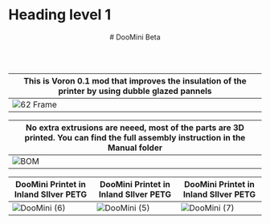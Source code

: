 Heading level 1
===============

<p align="center">
      # DooMini  Beta
</p>




 
  
  <br/><br/>
  
 
  
| This is Voron 0.1 mod that improves the insulation of the printer by using dubble glazed pannels  |       
| ------------- |
|  ![62 Frame ](https://user-images.githubusercontent.com/96996921/154594242-326a16b4-4b39-4a22-ac2f-507204b70afe.gif) |

  
| No extra extrusions are neeed, most of the parts are 3D printed. You can find the full assembly instruction in the Manual folder  |       
| ------------- |
| ![BOM](https://user-images.githubusercontent.com/96996921/154595533-e2087c32-bed8-486d-9062-98f5d45c9f25.jpg) |
  


| DooMini Printet in Inland SIlver PETG  | DooMini Printet in Inland SIlver PETG |DooMini Printet in Inland SIlver PETG |       
| ------------- | ------------- | ------------- |
| ![DooMini (6)](https://user-images.githubusercontent.com/96996921/154594650-24eda6fa-f4e0-4eee-90d5-6b3ad296c29d.jpg) |  ![DooMini (5)](https://user-images.githubusercontent.com/96996921/154594920-b40d7d4b-7e53-4d98-b98e-246b48428fd5.jpg) | ![DooMini (7)](https://user-images.githubusercontent.com/96996921/154595026-11d2e9db-2986-48ee-9db0-ca7bce605b34.jpg) | 


